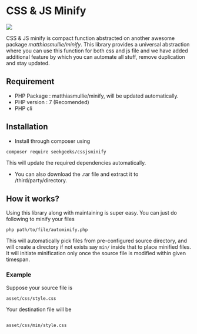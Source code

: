 # CSS & JS Minify
[<img src="https://img.shields.io/packagist/dt/seekgeeks/cssjsminify.svg">](Downloads)

CSS & JS minify is compact function abstracted on another awesome package *matthiasmullie/minify*. This library provides a universal abstraction where you can use this function for both css and js file and we have added additional feature by which you can automate all stuff, remove duplication and stay updated.

## Requirement
- PHP Package : matthiasmullie/minify, will be updated automatically.
- PHP version : 7 (Recomended)
- PHP cli

## Installation
- Install through composer using
```
composer require seekgeeks/cssjsminify
```
This will update the required dependencies automatically.

- You can also download the .rar file and extract it to /third/party/directory.

## How it works?
Using this library along with maintaining is super easy. You can just do following to minify your files

```
php path/to/file/autominify.php

```
This will automatically pick files from pre-configured source directory, and will create a directory if not exists say `min/` inside that to place minified files.
It will initiate minification only once the source file is modified within given timespan.

### Example 
Suppose your source file is
```
asset/css/style.css
```

Your destination file will be

```

asset/css/min/style.css

```
